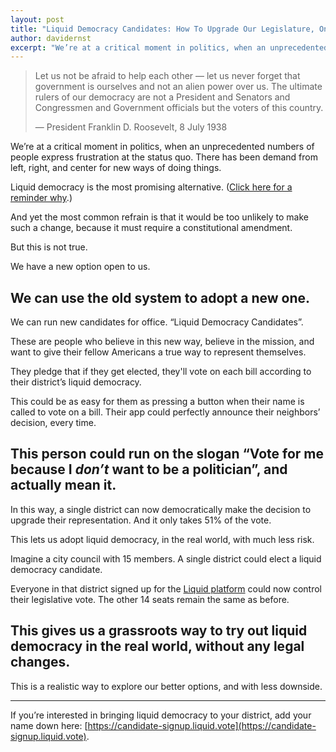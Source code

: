 ```yaml
---
layout: post
title: "Liquid Democracy Candidates: How To Upgrade Our Legislature, One Seat at a Time"
author: davidernst
excerpt: "We’re at a critical moment in politics, when an unprecedented numbers of people express frustration at the status quo. There has been demand from left, right, and center for new ways of doing things."
---
```


> Let us not be afraid to help each other — let us never forget that government is ourselves and not an alien power over us. The ultimate rulers of our democracy are not a President and Senators and Congressmen and Government officials but the voters of this country.
>
> — President Franklin D. Roosevelt, 8 July 1938

We’re at a critical moment in politics, when an unprecedented numbers of people express frustration at the status quo. There has been demand from left, right, and center for new ways of doing things.

Liquid democracy is the most promising alternative. ([Click here for a reminder why](https://intro.liquid.vote).)

And yet the most common refrain is that it would be too unlikely to make such a change, because it must require a constitutional amendment.

But this is not true.

We have a new option open to us.

## We can use the old system to adopt a new one.

We can run new candidates for office. “Liquid Democracy Candidates”.

These are people who believe in this new way, believe in the mission, and want to give their fellow Americans a true way to represent themselves.

They pledge that if they get elected, they'll vote on each bill according to their district’s liquid democracy.

This could be as easy for them as pressing a button when their name is called to vote on a bill. Their app could perfectly announce their neighbors’ decision, every time.

## This person could run on the slogan “Vote for me because I *don’t* want to be a politician”, and actually mean it.

In this way, a single district can now democratically make the decision to upgrade their representation. And it only takes 51% of the vote.

This lets us adopt liquid democracy, in the real world, with much less risk.

Imagine a city council with 15 members. A single district could elect a liquid democracy candidate.

Everyone in that district signed up for the [Liquid platform](https://liquid.vote) could now control their legislative vote. The other 14 seats remain the same as before.

## This gives us a grassroots way to try out liquid democracy in the real world, without any legal changes.

This is a realistic way to explore our better options, and with less downside.

--------

If you’re interested in bringing liquid democracy to your district, add your name down here: [https://candidate-signup.liquid.vote](https://candidate-signup.liquid.vote).
